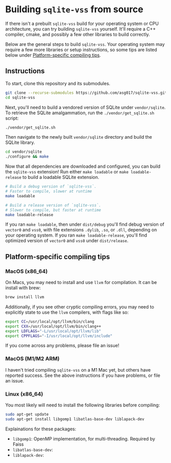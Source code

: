 # Building `sqlite-vss` from source

If there isn't a prebuilt `sqlite-vss` build for your operating system or CPU architecture, you can try building `sqlite-vss` yourself. It'll require a C++ compiler, cmake, and possibly a few other libraries to build correctly.

Below are the general steps to build `sqlite-vss`. Your operating system may require a few more libraries or setup instructions, so some tips are listed below under [Platform-specific compiling tips](#platform-specific-compiling-tips).

## Instructions

To start, clone this repository and its submodules.

```bash
git clone --recurse-submodules https://github.com/asg017/sqlite-vss.git
cd sqlite-vss
```

Next, you'll need to build a vendored version of SQLite under `vendor/sqlite`. To retrieve the SQLite amalgammation, run the `./vendor/get_sqlite.sh` script:

```bash
./vendor/get_sqlite.sh
```

Then navigate to the newly built `vendor/sqlite` directory and build the SQLite library.

```bash
cd vendor/sqlite
./configure && make
```

Now that all dependencies are downloaded and configured, you can build the `sqlite-vss` extension! Run either `make loadable` or `make loadable-release` to build a loadable SQLite extension.

```bash
# Build a debug version of `sqlite-vss`.
# Faster to compile, slower at runtime
make loadable

# Build a release version of `sqlite-vss`.
# Slower to compile, but faster at runtime
make loadable-release
```

If you ran `make loadable`, then under `dist/debug` you'll find debug version of `vector0` and `vss0`, with file extensions `.dylib`, `.so`, or `.dll`, depending on your operating system. If you ran `make loadable-release`, you'll find optimized version of `vector0` and `vss0` under `dist/release`.

## Platform-specific compiling tips

### MacOS (x86_64)

On Macs, you may need to install and use `llvm` for compilation. It can be install with brew:

```bash
brew install llvm
```

Additionally, if you see other cryptic compiling errors, you may need to explicitly state to use the `llvm` compilers, with flags like so:

```bash
export CC=/usr/local/opt/llvm/bin/clang
export CXX=/usr/local/opt/llvm/bin/clang++
export LDFLAGS="-L/usr/local/opt/llvm/lib"
export CPPFLAGS="-I/usr/local/opt/llvm/include"
```

If you come across any problems, please file an issue!

### MacOS (M1/M2 ARM)

I haven't tried compiling `sqlite-vss` on a M1 Mac yet, but others have reported success. See the above instructions if you have problems, or file an issue.

### Linux (x86_64)

You most likely will need to install the following libraries before compiling:

```bash
sudo apt-get update
sudo apt-get install libgomp1 libatlas-base-dev liblapack-dev
```

Explainations for these packages:

- `libgomp1`: OpenMP implementation, for multi-threading. Required by Faiss
- `libatlas-base-dev`:
- `liblapack-dev`:

